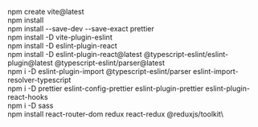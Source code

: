 npm create vite@latest\
npm install\
npm install --save-dev --save-exact prettier\
npm install -D vite-plugin-eslint\
npm install -D eslint-plugin-react\
npm install -D eslint-plugin-react@latest @typescript-eslint/eslint-plugin@latest @typescript-eslint/parser@latest\
npm i -D eslint-plugin-import @typescript-eslint/parser eslint-import-resolver-typescript\
npm i -D prettier eslint-config-prettier eslint-plugin-prettier eslint-plugin-react-hooks\
npm i -D sass\
npm install react-router-dom redux react-redux @reduxjs/toolkit\





